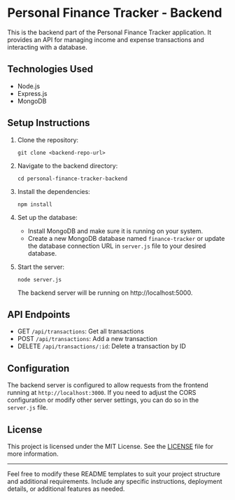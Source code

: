# Personal Finance Tracker - Backend

This is the backend part of the Personal Finance Tracker application. It provides an API for managing income and expense transactions and interacting with a database.

## Technologies Used

- Node.js
- Express.js
- MongoDB

## Setup Instructions

1. Clone the repository:

   ```shell
   git clone <backend-repo-url>
   ```

2. Navigate to the backend directory:

   ```shell
   cd personal-finance-tracker-backend
   ```

3. Install the dependencies:

   ```shell
   npm install
   ```

4. Set up the database:
   - Install MongoDB and make sure it is running on your system.
   - Create a new MongoDB database named `finance-tracker` or update the database connection URL in `server.js` file to your desired database.

5. Start the server:

   ```shell
   node server.js
   ```

   The backend server will be running on http://localhost:5000.

## API Endpoints

- GET `/api/transactions`: Get all transactions
- POST `/api/transactions`: Add a new transaction
- DELETE `/api/transactions/:id`: Delete a transaction by ID

## Configuration

The backend server is configured to allow requests from the frontend running at `http://localhost:3000`. If you need to adjust the CORS configuration or modify other server settings, you can do so in the `server.js` file.

## License

This project is licensed under the MIT License. See the [LICENSE](LICENSE) file for more information.

---

Feel free to modify these README templates to suit your project structure and additional requirements. Include any specific instructions, deployment details, or additional features as needed.